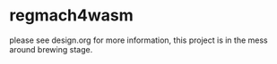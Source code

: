 # regmach4wasm

please see design.org for more information, this project is in the
mess around brewing stage.


